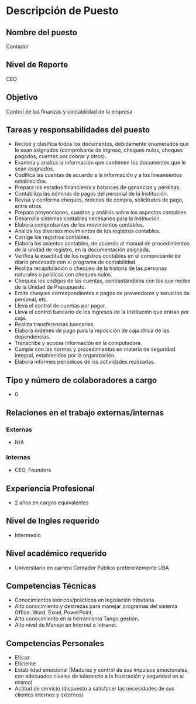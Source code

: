 # Descripción de Puesto

## Nombre del puesto
Contador

## Nivel de Reporte
CEO

## Objetivo
Control de las finanzas y contabilidad de la empresa

## Tareas y responsabilidades del puesto
* Recibe y clasifica todos los documentos, debidamente enumerados que le sean asignados (comprobante de ingreso, cheques nulos, cheques pagados, cuentas por cobrar y otros).
* Examina y analiza la información que contienen los documentos que le sean asignados.
* Codifica las cuentas de acuerdo a la información y a los lineamientos establecidos.
* Prepara los estados financieros y balances de ganancias y pérdidas.
* Contabiliza las nóminas de pagos del personal de la Institución.
* Revisa y conforma cheques, órdenes de compra, solicitudes de pago, entre otros.
* Prepara proyecciones, cuadros y análisis sobre los aspectos contables.
* Desarrolla sistemas contables necesarios para la Institución.
* Elabora comprobantes de los movimientos contables.
* Analiza los diversos movimientos de los registros contables.
* Corrige los registros contables.
* Elabora los asientos contables, de acuerdo al manual de procedimientos de la unidad de registro, en la documentación asignada.
* Verifica la exactitud de los registros contables en el comprobante de diario procesado con el programa de contabilidad.
* Realiza recapitulación o chequeo de la historia de las personas naturales o jurídicas con cheques nulos.
* Chequea los códigos de las cuentas, contrastándolos con los que recibe de la Unidad de Presupuesto.
* Emite cheques correspondientes a pagos de proveedores y servicios de personal, etc.
* Lleva el control de cuentas por pagar.
* Lleva el control bancario de los ingresos de la Institución que entran por caja.
* Realiza transferencias bancarias.
* Elabora órdenes de pago para la reposición de caja chica de las dependencias.
* Transcribe y accesa información en la computadora.
* Cumple con las normas y procedimientos en materia de seguridad integral, establecidos por la organización.
* Elabora informes periódicos de las actividades realizadas.

## Tipo y número de colaboradores a cargo
* 0

## Relaciones en el trabajo externas/internas
### Externas
* N/A

### Internas
* CEO, Founders

## Experiencia Profesional
* 2 años en cargos equivalentes

## Nivel de Ingles requerido
* Intermedio

## Nivel académico requerido
* Universitario en carrera Contador Público preferentemente UBA

## Competencias Técnicas
* Conocimientos teóricos/prácticos en legislación tributaria
* Alto conocimiento y destrezas para manejar programas del sistema Office: Word, Excel, PowerPoint,
* Alto conocimiento en la herramienta Tango gestión.
* Alto nivel de Manejo en Internet e Intranet.

## Competencias Personales
* Eficaz
* Eficiente
* Estabilidad emocional (Madurez y control de sus impulsos emocionales, con adecuados niveles de tolerancia a la frustración y seguridad en si mismo)
* Actitud de servicio (dispuesto a satisfacer las necesidades de sus clientes internos y externos)
